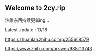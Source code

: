 ## Welcome to 2cy.rip

沙雕东西持续更新ing...

Latest Update : 10/18

https://zhuanlan.zhihu.com/p/255608579

https://www.zhihu.com/answer/938213743

